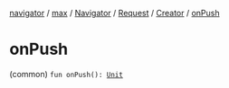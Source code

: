 [navigator](../../../../index.md) / [max](../../../index.md) / [Navigator](../../index.md) / [Request](../index.md) / [Creator](index.md) / [onPush](./on-push.md)

# onPush

(common) `fun onPush(): `[`Unit`](https://kotlinlang.org/api/latest/jvm/stdlib/kotlin/-unit/index.html)